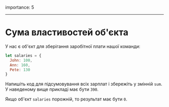 importance: 5

---

# Сума властивостей об'єкта

У нас є об'єкт для зберігання заробітної плати нашої команди:

```js
let salaries = {
  John: 100,
  Ann: 160,
  Pete: 130
}
```

Напишіть код для підсумовування всіх зарплат і збережіть у змінній `sum`. У наведеному вище прикладі має бути `390`.

Якщо об'єкт `salaries` порожній, то результат має бути `0`.